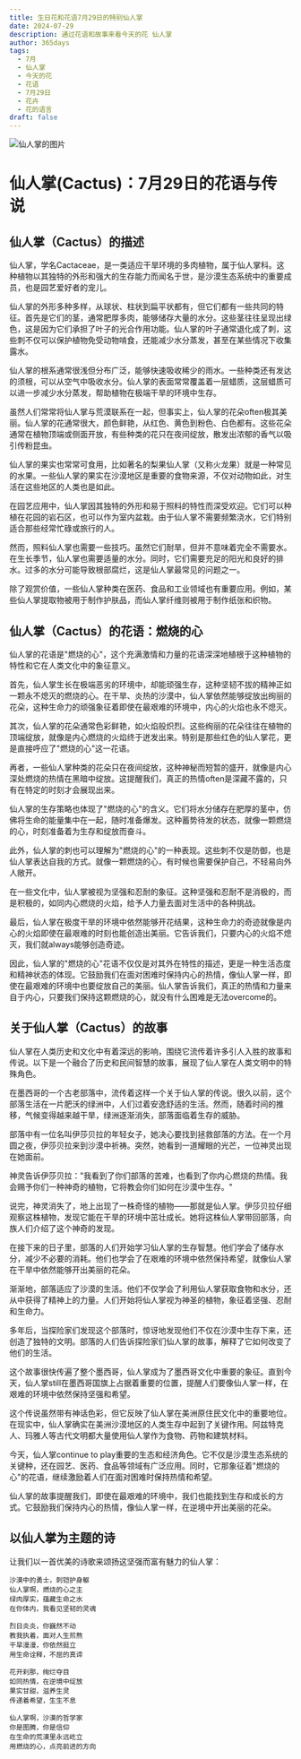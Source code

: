 ```yaml
---
title: 生日花和花语7月29日的特别仙人掌
date: 2024-07-29
description: 通过花语和故事来看今天的花 仙人掌
author: 365days
tags:
  - 7月
  - 仙人掌
  - 今天的花
  - 花语
  - 7月29日
  - 花卉
  - 花的语言
draft: false
---
```



![仙人掌的图片](https://cdn.pixabay.com/photo/2012/11/28/09/24/cactus-67547_1280.jpg#center#center)


# 仙人掌(Cactus)：7月29日的花语与传说

## 仙人掌（Cactus）的描述

仙人掌，学名Cactaceae，是一类适应干旱环境的多肉植物，属于仙人掌科。这种植物以其独特的外形和强大的生存能力而闻名于世，是沙漠生态系统中的重要成员，也是园艺爱好者的宠儿。

仙人掌的外形多种多样，从球状、柱状到扁平状都有，但它们都有一些共同的特征。首先是它们的茎，通常肥厚多肉，能够储存大量的水分。这些茎往往呈现出绿色，这是因为它们承担了叶子的光合作用功能。仙人掌的叶子通常退化成了刺，这些刺不仅可以保护植物免受动物啃食，还能减少水分蒸发，甚至在某些情况下收集露水。

仙人掌的根系通常很浅但分布广泛，能够快速吸收稀少的雨水。一些种类还有发达的须根，可以从空气中吸收水分。仙人掌的表面常常覆盖着一层蜡质，这层蜡质可以进一步减少水分蒸发，帮助植物在极端干旱的环境中生存。

虽然人们常常将仙人掌与荒漠联系在一起，但事实上，仙人掌的花朵often极其美丽。仙人掌的花通常很大，颜色鲜艳，从红色、黄色到粉色、白色都有。这些花朵通常在植物顶端或侧面开放，有些种类的花只在夜间绽放，散发出浓郁的香气以吸引传粉昆虫。

仙人掌的果实也常常可食用，比如著名的梨果仙人掌（又称火龙果）就是一种常见的水果。一些仙人掌的果实在沙漠地区是重要的食物来源，不仅对动物如此，对生活在这些地区的人类也是如此。

在园艺应用中，仙人掌因其独特的外形和易于照料的特性而深受欢迎。它们可以种植在花园的岩石区，也可以作为室内盆栽。由于仙人掌不需要频繁浇水，它们特别适合那些经常忙碌或旅行的人。

然而，照料仙人掌也需要一些技巧。虽然它们耐旱，但并不意味着完全不需要水。在生长季节，仙人掌也需要适量的水分。同时，它们需要充足的阳光和良好的排水。过多的水分可能导致根部腐烂，这是仙人掌最常见的问题之一。

除了观赏价值，一些仙人掌种类在医药、食品和工业领域也有重要应用。例如，某些仙人掌提取物被用于制作护肤品，而仙人掌纤维则被用于制作纸张和织物。

## 仙人掌（Cactus）的花语：燃烧的心

仙人掌的花语是"燃烧的心"，这个充满激情和力量的花语深深地植根于这种植物的特性和它在人类文化中的象征意义。

首先，仙人掌生长在极端恶劣的环境中，却能顽强生存，这种坚韧不拔的精神正如一颗永不熄灭的燃烧的心。在干旱、炎热的沙漠中，仙人掌依然能够绽放出绚丽的花朵，这种生命力的顽强象征着即使在最艰难的环境中，内心的火焰也永不熄灭。

其次，仙人掌的花朵通常色彩鲜艳，如火焰般炽烈。这些绚丽的花朵往往在植物的顶端绽放，就像是内心燃烧的火焰终于迸发出来。特别是那些红色的仙人掌花，更是直接呼应了"燃烧的心"这一花语。

再者，一些仙人掌种类的花朵只在夜间绽放，这种神秘而短暂的盛开，就像是内心深处燃烧的热情在黑暗中绽放。这提醒我们，真正的热情often是深藏不露的，只有在特定的时刻才会展现出来。

仙人掌的生存策略也体现了"燃烧的心"的含义。它们将水分储存在肥厚的茎中，仿佛将生命的能量集中在一起，随时准备爆发。这种蓄势待发的状态，就像一颗燃烧的心，时刻准备着为生存和绽放而奋斗。

此外，仙人掌的刺也可以理解为"燃烧的心"的一种表现。这些刺不仅是防御，也是仙人掌表达自我的方式。就像一颗燃烧的心，有时候也需要保护自己，不轻易向外人敞开。

在一些文化中，仙人掌被视为坚强和忍耐的象征。这种坚强和忍耐不是消极的，而是积极的，如同内心燃烧的火焰，给予人力量去面对生活中的各种挑战。

最后，仙人掌在极度干旱的环境中依然能够开花结果，这种生命力的奇迹就像是内心的火焰即使在最艰难的时刻也能创造出美丽。它告诉我们，只要内心的火焰不熄灭，我们就always能够创造奇迹。

因此，仙人掌的"燃烧的心"花语不仅仅是对其外在特性的描述，更是一种生活态度和精神状态的体现。它鼓励我们在面对困难时保持内心的热情，像仙人掌一样，即使在最艰难的环境中也要绽放自己的美丽。仙人掌告诉我们，真正的热情和力量来自于内心，只要我们保持这颗燃烧的心，就没有什么困难是无法overcome的。

## 关于仙人掌（Cactus）的故事

仙人掌在人类历史和文化中有着深远的影响，围绕它流传着许多引人入胜的故事和传说。以下是一个融合了历史和民间智慧的故事，展现了仙人掌在人类文明中的特殊角色。

在墨西哥的一个古老部落中，流传着这样一个关于仙人掌的传说。很久以前，这个部落生活在一片肥沃的绿洲中，人们过着安逸舒适的生活。然而，随着时间的推移，气候变得越来越干旱，绿洲逐渐消失，部落面临着生存的威胁。

部落中有一位名叫伊莎贝拉的年轻女子，她决心要找到拯救部落的方法。在一个月圆之夜，伊莎贝拉来到沙漠中祈祷。突然，她看到一道耀眼的光芒，一位神灵出现在她面前。

神灵告诉伊莎贝拉："我看到了你们部落的苦难，也看到了你内心燃烧的热情。我会赐予你们一种神奇的植物，它将教会你们如何在沙漠中生存。"

说完，神灵消失了，地上出现了一株奇怪的植物——那就是仙人掌。伊莎贝拉仔细观察这株植物，发现它能在干旱的环境中茁壮成长。她将这株仙人掌带回部落，向族人们介绍了这个神奇的发现。

在接下来的日子里，部落的人们开始学习仙人掌的生存智慧。他们学会了储存水分，减少不必要的消耗。他们也学会了在艰难的环境中依然保持希望，就像仙人掌在干旱中依然能够开出美丽的花朵。

渐渐地，部落适应了沙漠的生活。他们不仅学会了利用仙人掌获取食物和水分，还从中获得了精神上的力量。人们开始将仙人掌视为神圣的植物，象征着坚强、忍耐和生命力。

多年后，当探险家们发现这个部落时，惊讶地发现他们不仅在沙漠中生存下来，还创造了独特的文明。部落的人们告诉探险家们仙人掌的故事，解释了它如何改变了他们的生活。

这个故事很快传遍了整个墨西哥，仙人掌成为了墨西哥文化中重要的象征。直到今天，仙人掌still在墨西哥国旗上占据着重要的位置，提醒人们要像仙人掌一样，在艰难的环境中依然保持坚强和希望。

这个传说虽然带有神话色彩，但它反映了仙人掌在美洲原住民文化中的重要地位。在现实中，仙人掌确实在美洲沙漠地区的人类生存中起到了关键作用。阿兹特克人、玛雅人等古代文明都大量使用仙人掌作为食物、药物和建筑材料。

今天，仙人掌continue to play重要的生态和经济角色。它不仅是沙漠生态系统的关键种，还在园艺、医药、食品等领域有广泛应用。同时，它那象征着"燃烧的心"的花语，继续激励着人们在面对困难时保持热情和希望。

仙人掌的故事提醒我们，即使在最艰难的环境中，我们也能找到生存和成长的方式。它鼓励我们保持内心的热情，像仙人掌一样，在逆境中开出美丽的花朵。

## 以仙人掌为主题的诗

让我们以一首优美的诗歌来颂扬这坚强而富有魅力的仙人掌：

```
沙漠中的勇士，刺铠护身躯
仙人掌啊，燃烧的心之主
绿肉厚实，蕴藏生命之水
在你体内，我看见坚韧的灵魂

烈日炎炎，你巍然不动
教我执着，面对人生煎熬
干旱漫漫，你依然挺立
用生命诠释，不屈的真谛

花开刹那，绚烂夺目
如同热情，在逆境中绽放
果实甘甜，滋养生灵
传递着希望，生生不息

仙人掌啊，沙漠的哲学家
你是图腾，你是信仰
在生命的荒漠里永远屹立
用燃烧的心，点亮前进的方向
```

